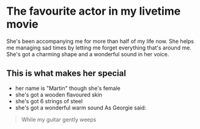 # The favourite actor in my livetime movie 
She's been accompanying me for more than half of my life now.
She helps me managing sad times by letting me forget everything that's around me.
She's got a charming shape and a wonderful sound in her voice.
## This is what makes her special
* her name is "Martin" though she's female
* she's got a wooden flavoured skin
* she's got 6 strings of steel
* she's got a wonderful warm sound
As Georgie said:
> While my guitar gently weeps
<img scr="https://d1aeri3ty3izns.cloudfront.net/media/44/447028/1200/preview.jpg"/>